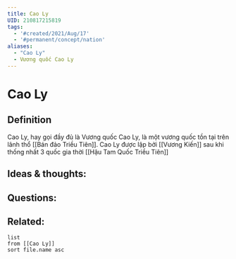 ```yaml
---
title: Cao Ly
UID: 210817215819
tags:
  - '#created/2021/Aug/17'
  - '#permanent/concept/nation'
aliases: 
  - "Cao Ly"
  - Vương quốc Cao Ly
---
```

# Cao Ly

## Definition
Cao Ly, hay gọi đầy đủ là Vương quốc Cao Ly, là một vương quốc tồn tại trên lãnh thổ [[Bán đảo Triều Tiên]].
Cao Ly được lập bởi [[Vương Kiến]] sau khi thống nhất 3 quốc gia thời [[Hậu Tam Quốc Triều Tiên]]


## Ideas & thoughts:


## Questions:


## Related:
```dataview
list
from [[Cao Ly]]
sort file.name asc
```